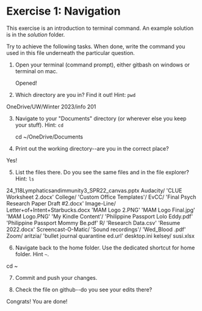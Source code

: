 # Exercise 1: Navigation

This exercise is an introduction to terminal command.
An example solution is in the _solution_ folder.

Try to achieve the following tasks.  When done, write the command you
used in this file underneath the particular question.

1. Open your terminal (command prompt), either gitbash on windows or
   terminal on mac.
   
   Opened!

2. Which directory are you in?  Find it out!  Hint: `pwd`

OneDrive/UW/Winter 2023/info 201

3. Navigate to your "Documents" directory (or wherever else you keep
   your stuff).  Hint: `cd`
   
   cd ~/OneDrive/Documents
   
4. Print out the working directory--are you in the correct place?

Yes!

5. List the files there.  Do you see the same files and in the file
   explorer?  Hint: `ls`

 24_118Lymphaticsandimmunity3_SPR22_canvas.pptx
 Audacity/
'CLUE Worksheet 2.docx'
 College/
'Custom Office Templates'/
 EvCC/
'Final Psych Research Paper Draft #2.docx'
 Image-Line/
 Letter+of+Intent+Starbucks.docx
'MAM Logo 2.PNG'
'MAM Logo Final.jpg'
'MAM Logo.PNG'
'My Kindle Content'/
'Philippine Passport Lolo Eddy.pdf'
'Philippine Passport Mommy Be.pdf'
 R/
'Research Data.csv'
'Resume 2022.docx'
 Screencast-O-Matic/
'Sound recordings'/
'Wed_Blood .pdf'
 Zoom/
 aritzia/
'bullet journal quarantine ed.url'
 desktop.ini
 kelsey/
 susi.xlsx

6. Navigate back to the home folder.  Use the dedicated shortcut for
   home folder.  Hint `~`.
   
cd ~

7. Commit and push your changes.

8. Check the file on github--do you see your edits there?

Congrats!  You are done!
